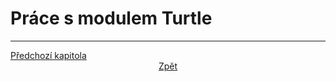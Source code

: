 # Práce s modulem Turtle



---

<div style="text-align: left"  > <a href="constructs.md">Předchozí kapitola </a> </div>
<div style="text-align: center"> <a href="../README.md">Zpět                </a> </div>
